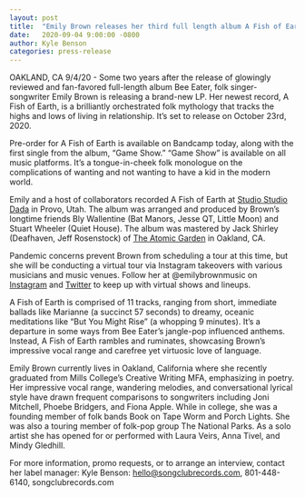 ```yaml
---
layout: post
title:  "Emily Brown releases her third full length album A Fish of Earth"
date:   2020-09-04 9:00:00 -0800
author:	Kyle Benson
categories: press-release
---
```

OAKLAND, CA 9/4/20 - Some two years after the release of glowingly reviewed and fan-favored full-length album Bee Eater, folk singer-songwriter Emily Brown is releasing a brand-new LP. Her newest record, A Fish of Earth, is a brilliantly orchestrated folk mythology that tracks the highs and lows of living in relationship. It’s set to release on October 23rd, 2020.

Pre-order for A Fish of Earth is available on Bandcamp today, along with the first single from the album, “Game Show.” “Game Show” is available on all music platforms. It’s a tongue-in-cheek folk monologue on the complications of wanting and not wanting to have a kid in the modern world.

Emily and a host of collaborators recorded A Fish of Earth at <a href="http://studiostudiodada.com">Studio Studio Dada</a> in Provo, Utah. The album was arranged and produced by Brown’s longtime friends Bly Wallentine (Bat Manors, Jesse QT, Little Moon) and Stuart Wheeler (Quiet House). The album was mastered by Jack Shirley (Deafhaven, Jeff Rosenstock) of <a href="http://theatomicgarden.com/">The Atomic Garden</a> in Oakland, CA.

Pandemic concerns prevent Brown from scheduling a tour at this time, but she will be conducting a virtual tour via Instagram takeovers with various musicians and music venues. Follow her at @emilybrownmusic on <a href="https://www.instagram.com/emilybrownmusic/">Instagram</a> and <a href="https://www.twitter.com/emilybrownmusic/">Twitter</a> to keep up with virtual shows and lineups.

A Fish of Earth is comprised of 11 tracks, ranging from short, immediate ballads like Marianne (a succinct 57 seconds) to dreamy, oceanic meditations like “But You Might Rise” (a whopping 9 minutes). It’s a departure in some ways from Bee Eater’s jangle-pop influenced anthems. Instead, A Fish of Earth rambles and ruminates, showcasing Brown’s impressive vocal range and carefree yet virtuosic love of language.

Emily Brown currently lives in Oakland, California where she recently graduated from Mills College’s Creative Writing MFA, emphasizing in poetry. Her impressive vocal range, wandering melodies, and conversational lyrical style have drawn frequent comparisons to songwriters including Joni Mitchell, Phoebe Bridgers, and Fiona Apple. While in college, she was a founding member of folk bands Book on Tape Worm and Porch Lights. She was also a touring member of folk-pop group The National Parks. As a solo artist she has opened for or performed with Laura Veirs, Anna Tivel, and Mindy Gledhill.

For more information, promo requests, or to arrange an interview, contact her label manager:
Kyle Benson: hello@songclubrecords.com, 801-448-6140, songclubrecords.com
